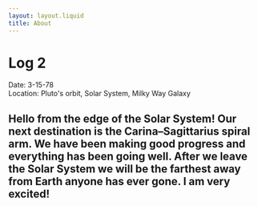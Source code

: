 ```yaml
---
layout: layout.liquid
title: About
---
```


# **Log 2**
Date: 3-15-78
<br>
Location: Pluto's orbit, Solar System, Milky Way Galaxy

## Hello from the edge of the Solar System! Our next destination is the Carina–Sagittarius spiral arm. We have been making good progress and everything has been going well. After we leave the Solar System we will be  the farthest away from Earth anyone has ever gone. I am very excited!
